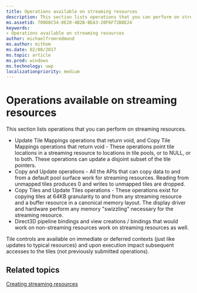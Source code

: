```yaml
---
title: Operations available on streaming resources
description: This section lists operations that you can perform on streaming resources.
ms.assetid: 700D8C54-0E20-4B2B-BEA3-20F6F72B8E24
keywords:
- Operations available on streaming resources
author: michaelfromredmond
ms.author: mithom
ms.date: 02/08/2017
ms.topic: article
ms.prod: windows
ms.technology: uwp
localizationpriority: medium
---
```


# Operations available on streaming resources


This section lists operations that you can perform on streaming resources.

-   Update Tile Mappings operations that return void, and Copy Tile Mappings operations that return void - These operations point tile locations in a streaming resource to locations in tile pools, or to NULL, or to both. These operations can update a disjoint subset of the tile pointers.
-   Copy and Update operations - All the APIs that can copy data to and from a default pool surface work for streaming resources. Reading from unmapped tiles produces 0 and writes to unmapped tiles are dropped.
-   Copy Tiles and Update Tiles operations - These operations exist for copying tiles at 64KB granularity to and from any streaming resource and a buffer resource in a canonical memory layout. The display driver and hardware perform any memory "swizzling" necessary for the streaming resource.
-   Direct3D pipeline bindings and view creations / bindings that would work on non-streaming resources work on streaming resources as well.

Tile controls are available on immediate or deferred contexts (just like updates to typical resources) and upon execution impact subsequent accesses to the tiles (not previously submitted operations).

## <span id="related-topics"></span>Related topics


[Creating streaming resources](creating-streaming-resources.md)

 

 




